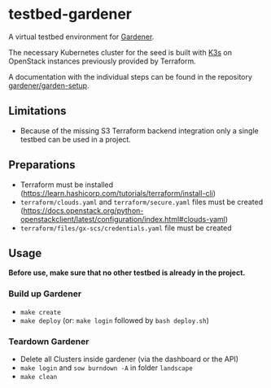 # testbed-gardener

A virtual testbed environment for [Gardener](https://gardener.cloud).

The necessary Kubernetes cluster for the seed is built with [K3s](https://k3s.io)
on OpenStack instances previously provided by Terraform.

A documentation with the individual steps can be found in the repository
[gardener/garden-setup](https://github.com/gardener/garden-setup).

## Limitations

* Because of the missing S3 Terraform backend integration only a single testbed can be used in a project.

## Preparations

* Terraform must be installed (https://learn.hashicorp.com/tutorials/terraform/install-cli)
* ``terraform/clouds.yaml`` and ``terraform/secure.yaml`` files must be created
  (https://docs.openstack.org/python-openstackclient/latest/configuration/index.html#clouds-yaml)
* ``terraform/files/gx-scs/credentials.yaml`` file must be created

## Usage

**Before use, make sure that no other testbed is already in the project.**

### Build up Gardener
* ``make create``
* ``make deploy`` (or: ``make login`` followed by ``bash deploy.sh``)

### Teardown Gardener
* Delete all Clusters inside gardener (via the dashboard or the API)
* ``make login`` and ``sow burndown -A`` in folder ``landscape``
* ``make clean``
